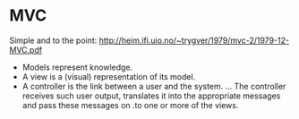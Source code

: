 # MVC

Simple and to the point:
http://heim.ifi.uio.no/~trygver/1979/mvc-2/1979-12-MVC.pdf
* Models represent knowledge.
* A view is a (visual) representation of its model.
* A controller is the link between a user and the system. … The controller receives such user output, translates it into the appropriate messages and pass these messages on .to one or more of the views.
